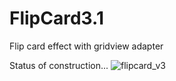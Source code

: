 # FlipCard3.1
Flip card effect with gridview adapter

Status of construction...
![flipcard_v3](https://cloud.githubusercontent.com/assets/11186031/15452500/dce65abc-2022-11e6-85f3-be9072332103.png)
